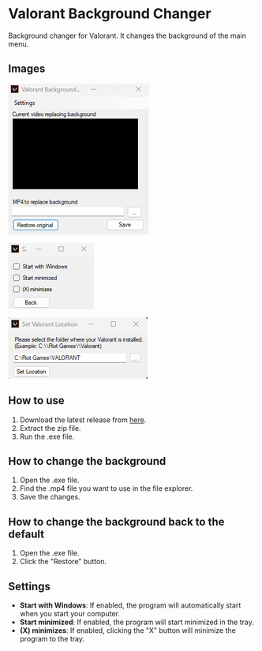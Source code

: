 # Valorant Background Changer

Background changer for Valorant. It changes the background of the main menu.

## Images

![Menu](https://github.com/RealSoerensen/ValorantBackgroundChanger/blob/master/Images/Menu.png)

![Settings](https://github.com/RealSoerensen/ValorantBackgroundChanger/blob/master/Images/Settings.png)

![SetLocation](https://github.com/RealSoerensen/ValorantBackgroundChanger/blob/master/Images/SetLocation.png)

## How to use

1. Download the latest release from [here](https://github.com/RealSoerensen/ValorantBackgroundChanger/releases/tag/Releases).
2. Extract the zip file.
3. Run the .exe file.

## How to change the background

1. Open the .exe file.
2. Find the .mp4 file you want to use in the file explorer.
3. Save the changes.

## How to change the background back to the default

1. Open the .exe file.
2. Click the "Restore" button.

## Settings

- **Start with Windows**: If enabled, the program will automatically start when you start your computer.
- **Start minimized**: If enabled, the program will start minimized in the tray.
- **(X) minimizes**: If enabled, clicking the "X" button will minimize the program to the tray.
